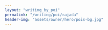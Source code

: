 ```yaml
---
layout: "writing_by_poi"
permalink: "/writing/poi/rajada"
header-img: "assets/owner/hero/pois-bg.jpg"
---
```

